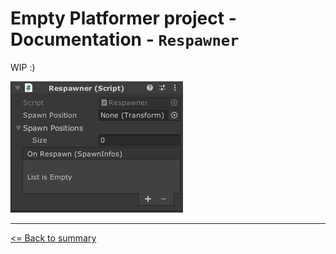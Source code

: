 # Empty Platformer project - Documentation - `Respawner`

WIP :)

![`Respawner` component inspector](./images/respawner.png)

---

[<= Back to summary](./README.md)